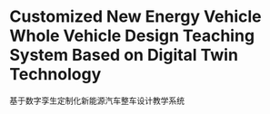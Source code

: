 # Customized New Energy Vehicle Whole Vehicle Design Teaching System Based on Digital Twin Technology
基于数字孪生定制化新能源汽车整车设计教学系统
